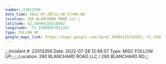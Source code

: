 ```yaml
---
number: 22013356
date_time: 2022-07-28T12:48:57+00:00
location: 280 BLANCHARD ROAD LLC / 
latitude: 42.39404155518582
longitude: -71.15889547912353
type: FOLLOW UP
google_maps_link: https://maps.google.com/?q=42.39404155518582,-71.15889547912353
---
```


;;;Incident #: 22013356  Date: 2022-07-28 12:48:57   Type: MISC FOLLOW UP;;;;;;Location: 280 BLANCHARD ROAD LLC / 280 BLANCHARD RD;;;
